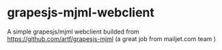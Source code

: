 # grapesjs-mjml-webclient
A simple grapesjs/mjml webclient builded from https://github.com/artf/grapesjs-mjml (a great job from mailjet.com team )

